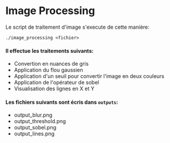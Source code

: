 # Image Processing

Le script de traitement d'image s'execute de cette manière:

`
./image_processing <fichier>
`

#### Il effectue les traitements suivants: 
- Convertion en nuances de gris
- Application du flou gaussien
- Application d'un seuil pour convertir l'image en  deux couleurs
- Application de l'opérateur de sobel
- Visualisation des lignes en X et Y

#### Les fichiers suivants sont écris dans `outputs`:
- output_blur.png
- output_threshold.png
- output_sobel.png
- output_lines.png